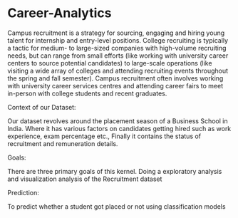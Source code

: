 # Career-Analytics
Campus recruitment is a strategy for sourcing, engaging and hiring young talent for internship and entry-level positions. College recruiting is typically a tactic for medium- to large-sized companies with high-volume recruiting needs, but can range from small efforts (like working with university career centers to source potential candidates) to large-scale operations (like visiting a wide array of colleges and attending recruiting events throughout the spring and fall semester). Campus recruitment often involves working with university career services centres and attending career fairs to meet in-person with college students and recent graduates.

Context of our Dataset: 

Our dataset revolves around the placement season of a Business School in India. Where it has various factors on candidates getting hired such as work experience, exam percentage etc., Finally it contains the status of recruitment and remuneration details.

Goals:

There are three primary goals of this kernel. Doing a exploratory analysis and visualization analysis of the Recruitment dataset

Prediction: 

To predict whether a student got placed or not using classification models
